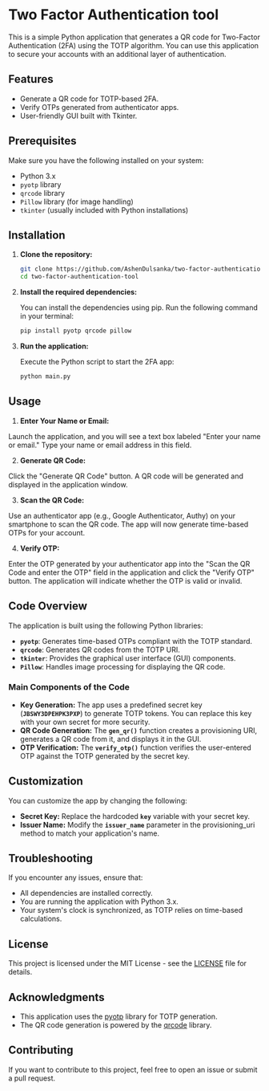 # Two Factor Authentication tool

This is a simple Python application that generates a QR code for Two-Factor Authentication (2FA) using the TOTP algorithm. You can use this application to secure your accounts with an additional layer of authentication.

## Features

- Generate a QR code for TOTP-based 2FA.
- Verify OTPs generated from authenticator apps.
- User-friendly GUI built with Tkinter.

## Prerequisites

Make sure you have the following installed on your system:

- Python 3.x
- `pyotp` library
- `qrcode` library
- `Pillow` library (for image handling)
- `tkinter` (usually included with Python installations)

## Installation

1. **Clone the repository:**

   ```bash
   git clone https://github.com/AshenDulsanka/two-factor-authentication-tool
   cd two-factor-authentication-tool
   ```

2. **Install the required dependencies:**

    You can install the dependencies using pip. Run the following command in your terminal:

    ```bash
    pip install pyotp qrcode pillow
    ```

3. **Run the application:**

    Execute the Python script to start the 2FA app:

    ```bash
    python main.py
    ```

## Usage

1. **Enter Your Name or Email:**

Launch the application, and you will see a text box labeled "Enter your name or email." Type your name or email address in this field.

2. **Generate QR Code:**

Click the "Generate QR Code" button. A QR code will be generated and displayed in the application window.

3. **Scan the QR Code:**

Use an authenticator app (e.g., Google Authenticator, Authy) on your smartphone to scan the QR code. The app will now generate time-based OTPs for your account.

4. **Verify OTP:**

Enter the OTP generated by your authenticator app into the "Scan the QR Code and enter the OTP" field in the application and click the "Verify OTP" button. The application will indicate whether the OTP is valid or invalid.


## Code Overview

The application is built using the following Python libraries:

- **`pyotp`**: Generates time-based OTPs compliant with the TOTP standard.
- **`qrcode`**: Generates QR codes from the TOTP URI.
- **`tkinter`**: Provides the graphical user interface (GUI) components.
- **`Pillow`**: Handles image processing for displaying the QR code.


### Main Components of the Code

- **Key Generation:** The app uses a predefined secret key (**`JBSWY3DPEHPK3PXP`**) to generate TOTP tokens. You can replace this key with your own secret for more security.
- **QR Code Generation:** The **`gen_qr()`** function creates a provisioning URI, generates a QR code from it, and displays it in the GUI.
- **OTP Verification:** The **`verify_otp()`** function verifies the user-entered OTP against the TOTP generated by the secret key.


## Customization

You can customize the app by changing the following:

- **Secret Key:** Replace the hardcoded **`key`** variable with your secret key.
- **Issuer Name:** Modify the **`issuer_name`** parameter in the provisioning_uri method to match your application's name.


## Troubleshooting

If you encounter any issues, ensure that:

- All dependencies are installed correctly.
- You are running the application with Python 3.x.
- Your system's clock is synchronized, as TOTP relies on time-based calculations.


## License

This project is licensed under the MIT License - see the <a href="LICENSE">LICENSE</a> file for details.


## Acknowledgments

- This application uses the <a href="https://github.com/pyauth/pyotp">pyotp</a> library for TOTP generation.
- The QR code generation is powered by the <a href="https://github.com/lincolnloop/python-qrcode">qrcode</a> library.


## Contributing

If you want to contribute to this project, feel free to open an issue or submit a pull request.
